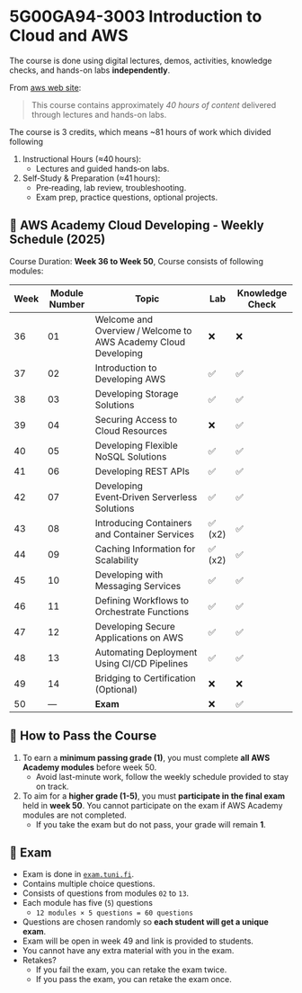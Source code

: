 # 5G00GA94-3003 Introduction to Cloud and AWS

The course is done using digital lectures, demos, activities, knowledge checks, and hands-on labs **independently**.

From [aws web site](https://aws.amazon.com/training/awsacademy/#:~:text=Architect%20–%20Associate%20certification.-,This%20course%20contains%20approximately%2040%20hours%20of%20content%20delivered%20through,on%20labs%2C%20and%20project%20work.):

> This course contains approximately _40 hours of content_ delivered through lectures and hands-on labs.

The course is 3 credits, which means ~81 hours of work which divided following

1. Instructional Hours (≈40 hours):
   - Lectures and guided hands‑on labs.
2. Self‑Study & Preparation (≈41 hours):
   - Pre‑reading, lab review, troubleshooting.
   - Exam prep, practice questions, optional projects.

## 📅 AWS Academy Cloud Developing - Weekly Schedule (2025)

Course Duration: **Week 36 to Week 50**, Course consists of following modules:

| Week | Module Number | Topic                                                          | Lab     | Knowledge Check |
| ---- | ------------- | -------------------------------------------------------------- | ------- | --------------- |
| 36   | 01            | Welcome and Overview / Welcome to AWS Academy Cloud Developing | ❌      | ❌              |
| 37   | 02            | Introduction to Developing AWS                                 | ✅      | ✅              |
| 38   | 03            | Developing Storage Solutions                                   | ✅      | ✅              |
| 39   | 04            | Securing Access to Cloud Resources                             | ❌      | ✅              |
| 40   | 05            | Developing Flexible NoSQL Solutions                            | ✅      | ✅              |
| 41   | 06            | Developing REST APIs                                           | ✅      | ✅              |
| 42   | 07            | Developing Event‑Driven Serverless Solutions                   | ✅      | ✅              |
| 43   | 08            | Introducing Containers and Container Services                  | ✅ (x2) | ✅              |
| 44   | 09            | Caching Information for Scalability                            | ✅ (x2) | ✅              |
| 45   | 10            | Developing with Messaging Services                             | ✅      | ✅              |
| 46   | 11            | Defining Workflows to Orchestrate Functions                    | ✅      | ✅              |
| 47   | 12            | Developing Secure Applications on AWS                          | ✅      | ✅              |
| 48   | 13            | Automating Deployment Using CI/CD Pipelines                    | ✅      | ✅              |
| 49   | 14            | Bridging to Certification (Optional)                           | ❌      | ❌              |
| 50   | —             | **Exam**                                                       | ❌      | ✅              |

## 🎯 How to Pass the Course

1. To earn a **minimum passing grade (1)**, you must complete **all AWS Academy modules** before week 50.
   - Avoid last-minute work, follow the weekly schedule provided to stay on track.
2. To aim for a **higher grade (1-5)**, you must **participate in the final exam** held in **week 50**. You cannot participate on the exam if AWS Academy modules are not completed.
   - If you take the exam but do not pass, your grade will remain **1**.

## 📝 Exam

- Exam is done in [`exam.tuni.fi`](https://sites.tuni.fi/exam/).
- Contains multiple choice questions.
- Consists of questions from modules `02` to `13`.
- Each module has five (`5`) questions
  - `12 modules × 5 questions = 60 questions`
- Questions are chosen randomly so **each student will get a unique exam**.
- Exam will be open in week 49 and link is provided to students.
- You cannot have any extra material with you in the exam.
- Retakes?
  - If you fail the exam, you can retake the exam twice.
  - If you pass the exam, you can retake the exam once.
